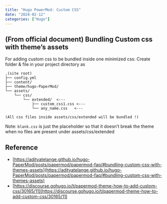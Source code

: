 ```yaml
---
title: "Hugo PowerMod: Custom CSS"
date: "2024-02-12"
categories: ["Hugo"]
---
```



## (From official document) Bundling Custom css with theme’s assets

For adding custom css to be bundled inside one minimized css:
Create folder & file in your project directory as
```
.(site root)
├── config.yml
├── content/
├── theme/hugo-PaperMod/
└── assets/
    └── css/
        └── extended/  <---
            ├── custom_css1.css <---
            └── any_name.css   <---

(All css files inside assets/css/extended will be bundled !)
```

Note: `blank.css` is just the placeholder so that it doesn’t break the theme when no files are present under assets/css/extended



## Reference
- [https://adityatelange.github.io/hugo-PaperMod/posts/papermod/papermod-faq/#bundling-custom-css-with-themes-assets](https://adityatelange.github.io/hugo-PaperMod/posts/papermod/papermod-faq/#bundling-custom-css-with-themes-assets)
- [https://discourse.gohugo.io/t/papermod-theme-how-to-add-custom-css/30165/11](https://discourse.gohugo.io/t/papermod-theme-how-to-add-custom-css/30165/11)